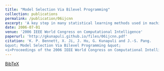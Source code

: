 ```yaml
---
title: "Model Selection Via Bilevel Programming"
collection: publications
permalink: /publication/06ijcnn
excerpt: 'A key step in many statistical learning methods used in machine learning involves solving a convex optimization problem containing one or more hyper-parameters that must be selected by the users. While cross validation is a commonly employed and widely accepted method for selecting these parameters, its implementation by a grid-search procedure in the parameter space effectively limits the desirable number of hyper-parameters in a model, due to the combinatorial explosion of grid points in high dimensions. This paper proposes a novel bilevel optimization approach to cross validation that provides a systematic search of the hyper-parameters. The bilevel approach enables the use of the state-of-the-art optimization methods and their well-supported softwares. After introducing the bilevel programming approach, we discuss computational methods for solving a bilevel cross-validation program, and present numerical results to substantiate the viability of this novel approach as a promising computational tool for model selection in machine learning.'
date: 2006-07-01
venue: '2006 IEEE World Congress on Computational Intelligence'
paperurl: 'http://gkunapuli.github.io/files/06ijcnn.pdf'
citation: 'K. P. Bennett, X. Ji, J. Hu, G. Kunapuli and J.-S. Pang. 
&quot; Model Selection Via Bilevel Programming &quot; 
<i>Proceedings of the 2006 IEEE World Congress on Computational Intelligence</i>, Vancouver, BC, Canada, July 16-21, 2006.'
---
```

[BibTeX](http://gkunapuli.github.io/files/06ijcnn.bib)